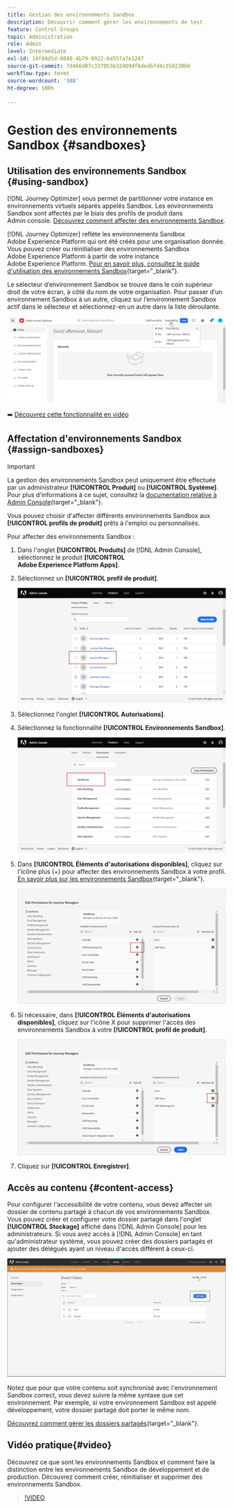 ```yaml
---
title: Gestion des environnements Sandbox
description: Découvrir comment gérer les environnements de test
feature: Control Groups
topic: Administration
role: Admin
level: Intermediate
exl-id: 14f80d5d-0840-4b79-9922-6d557a7e1247
source-git-commit: 7d466d87c337053b32489df6dedbfd4c350230bb
workflow-type: tm+mt
source-wordcount: '388'
ht-degree: 100%

---
```


# Gestion des environnements Sandbox {#sandboxes}

## Utilisation des environnements Sandbox {#using-sandbox}

[!DNL Journey Optimizer] vous permet de partitionner votre instance en environnements virtuels séparés appelés Sandbox.
Les environnements Sandbox sont affectés par le biais des profils de produit dans Admin console. [Découvrez comment affecter des environnements Sandbox](permissions.md#create-product-profile).

[!DNL Journey Optimizer] reflète les environnements Sandbox Adobe Experience Platform qui ont été créés pour une organisation donnée.
Vous pouvez créer ou réinitialiser des environnements Sandbox Adobe Experience Platform à partir de votre instance Adobe Experience Platform. [Pour en savoir plus, consultez le guide d&#39;utilisation des environnements Sandbox](https://experienceleague.adobe.com/docs/experience-platform/sandbox/ui/user-guide.html?lang=fr){target=&quot;_blank&quot;}.

Le sélecteur d’environnement Sandbox se trouve dans le coin supérieur droit de votre écran, à côté du nom de votre organisation. Pour passer d’un environnement Sandbox à un autre, cliquez sur l’environnement Sandbox actif dans le sélecteur et sélectionnez-en un autre dans la liste déroulante.

![](../assets/sandbox_5.png)

➡️ [Découvrez cette fonctionnalité en vidéo](#video)

## Affectation d&#39;environnements Sandbox {#assign-sandboxes}

>[!IMPORTANT]
>
> La gestion des environnements Sandbox peut uniquement être effectuée par un administrateur **[!UICONTROL Produit]** ou **[!UICONTROL Système]**. Pour plus d&#39;informations à ce sujet, consultez la [documentation relative à Admin Console](https://helpx.adobe.com/fr/enterprise/admin-guide.html/enterprise/using/admin-roles.ug.html){target=&quot;_blank&quot;}.

Vous pouvez choisir d&#39;affecter différents environnements Sandbox aux **[!UICONTROL profils de produit]** prêts à l&#39;emploi ou personnalisés.

Pour affecter des environnements Sandbox :

1. Dans l&#39;onglet **[!UICONTROL Produits]** de [!DNL Admin Console], sélectionnez le produit **[!UICONTROL Adobe Experience Platform Apps]**.

1. Sélectionnez un **[!UICONTROL profil de produit]**.

   ![](../assets/sandbox_1.png)

1. Sélectionnez l&#39;onglet **[!UICONTROL Autorisations]**.

1. Sélectionnez la fonctionnalité **[!UICONTROL Environnements Sandbox]**.

   ![](../assets/sandbox_2.png)

1. Dans **[!UICONTROL Éléments d&#39;autorisations disponibles]**, cliquez sur l&#39;icône plus (+) pour affecter des environnements Sandbox à votre profil. [En savoir plus sur les environnements Sandbox](https://experienceleague.adobe.com/docs/experience-platform/sandbox/home.html?lang=fr){target=&quot;_blank&quot;}.

   ![](../assets/sandbox_3.png)

1. Si nécessaire, dans **[!UICONTROL Éléments d&#39;autorisations disponibles]**, cliquez sur l&#39;icône X pour supprimer l&#39;accès des environnements Sandbox à votre **[!UICONTROL profil de produit]**.

   ![](../assets/sandbox_4.png)

1. Cliquez sur **[!UICONTROL Enregistrer]**.

## Accès au contenu {#content-access}

Pour configurer l&#39;accessibilité de votre contenu, vous devez affecter un dossier de contenu partagé à chacun de vos environnements Sandbox. Vous pouvez créer et configurer votre dossier partagé dans l&#39;onglet **[!UICONTROL Stockage]** affiché dans [!DNL Admin Console] pour les administrateurs. Si vous avez accès à [!DNL Admin Console] en tant qu&#39;administrateur système, vous pouvez créer des dossiers partagés et ajouter des délégués ayant un niveau d&#39;accès différent à ceux-ci.

![](../assets/do-not-localize/content_access.png)

Notez que pour que votre contenu soit synchronisé avec l&#39;environnement Sandbox correct, vous devez suivre la même syntaxe que cet environnement. Par exemple, si votre environnement Sandbox est appelé développement, votre dossier partagé doit porter le même nom.

[Découvrez comment gérer les dossiers partagés](https://helpx.adobe.com/fr/enterprise/admin-guide.html/enterprise/using/manage-adobe-storage.ug.html){target=&quot;_blank&quot;}.

## Vidéo pratique{#video}

Découvrez ce que sont les environnements Sandbox et comment faire la distinction entre les environnements Sandbox de développement et de production. Découvrez comment créer, réinitialiser et supprimer des environnements Sandbox.

>[!VIDEO](https://video.tv.adobe.com/v/334355?quality=12)
